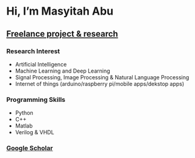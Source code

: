 # Hi, I’m Masyitah Abu
## [Freelance project & research](https://github.com/masyitah-abu/Portfolio) 

### Research Interest
- Artificial Intelligence
- Machine Learning and Deep Learning
- Signal Processing, Image Processing & Natural Language Processing
- Internet of things (arduino/raspberry pi/mobile apps/dekstop apps) 

### Programming Skills
- Python
- C++
- Matlab
- Verilog & VHDL

### [Google Scholar](https://scholar.google.com/citations?user=IOKYoSMAAAAJ&hl=en)
